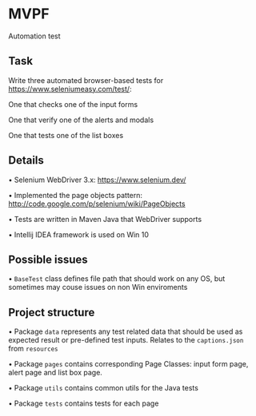 # MVPF
Automation test

## Task 
Write three automated browser-based tests for https://www.seleniumeasy.com/test/: 

One that checks one of the input forms 

One that verify one of the alerts and modals

One that tests one of the list boxes 

## Details 
• Selenium WebDriver 3.x: https://www.selenium.dev/

• Implemented the page objects pattern: http://code.google.com/p/selenium/wiki/PageObjects 

• Tests are written in Maven Java that WebDriver supports

• Intellij IDEA framework is used on Win 10

## Possible issues
• `BaseTest` class defines file path that should work on any OS, but sometimes may couse issues on non Win enviroments

## Project structure

• Package `data` represents any test related data that should be used as expected result or pre-defined test inputs. Relates to the `captions.json` from `resources`

• Package `pages` contains corresponding Page Classes: input form page, alert page and list box page.

• Package `utils` contains common utils for the Java tests

• Package `tests` contains tests for each page  
